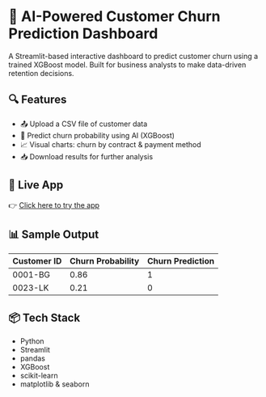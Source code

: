 # 🧠 AI-Powered Customer Churn Prediction Dashboard

A Streamlit-based interactive dashboard to predict customer churn using a trained XGBoost model. Built for business analysts to make data-driven retention decisions.

## 🔍 Features
- 📤 Upload a CSV file of customer data
- 🤖 Predict churn probability using AI (XGBoost)
- 📈 Visual charts: churn by contract & payment method
- 📥 Download results for further analysis

## 🚀 Live App
👉 [Click here to try the app](https://customer-churn-prediction-11.streamlit.app/)  

## 📊 Sample Output
| Customer ID | Churn Probability | Churn Prediction |
|-------------|-------------------|------------------|
| 0001-BG | 0.86 | 1 |
| 0023-LK | 0.21 | 0 |

## 📦 Tech Stack
- Python
- Streamlit
- pandas
- XGBoost
- scikit-learn
- matplotlib & seaborn
